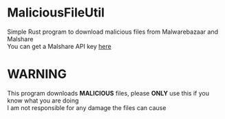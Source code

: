 # MaliciousFileUtil
Simple Rust program to download malicious files from Malwarebazaar and Malshare\
You can get a Malshare API key [here](https://malshare.com/register.php)
# WARNING
This program downloads **MALICIOUS** files, please **ONLY** use this if you know what you are doing\
I am not responsible for any damage the files can cause
